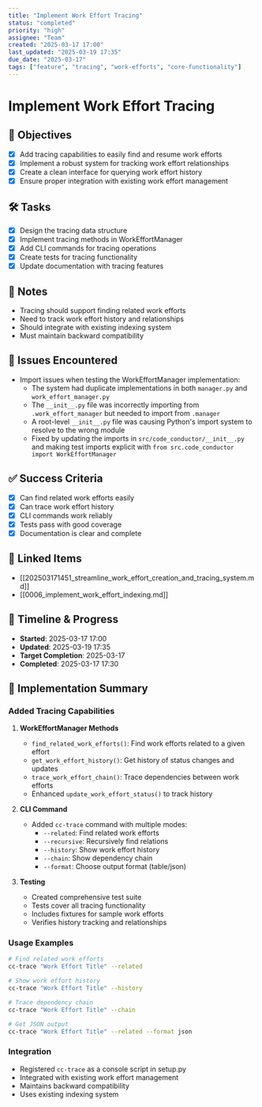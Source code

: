 ```yaml
---
title: "Implement Work Effort Tracing"
status: "completed"
priority: "high"
assignee: "Team"
created: "2025-03-17 17:00"
last_updated: "2025-03-19 17:35"
due_date: "2025-03-17"
tags: ["feature", "tracing", "work-efforts", "core-functionality"]
---
```


# Implement Work Effort Tracing

## 🚩 Objectives
- [x] Add tracing capabilities to easily find and resume work efforts
- [x] Implement a robust system for tracking work effort relationships
- [x] Create a clean interface for querying work effort history
- [x] Ensure proper integration with existing work effort management

## 🛠 Tasks
- [x] Design the tracing data structure
- [x] Implement tracing methods in WorkEffortManager
- [x] Add CLI commands for tracing operations
- [x] Create tests for tracing functionality
- [x] Update documentation with tracing features

## 📝 Notes
- Tracing should support finding related work efforts
- Need to track work effort history and relationships
- Should integrate with existing indexing system
- Must maintain backward compatibility

## 🐞 Issues Encountered
- Import issues when testing the WorkEffortManager implementation:
  - The system had duplicate implementations in both `manager.py` and `work_effort_manager.py`
  - The `__init__.py` file was incorrectly importing from `.work_effort_manager` but needed to import from `.manager`
  - A root-level `__init__.py` file was causing Python's import system to resolve to the wrong module
  - Fixed by updating the imports in `src/code_conductor/__init__.py` and making test imports explicit with `from src.code_conductor import WorkEffortManager`

## ✅ Success Criteria
- [x] Can find related work efforts easily
- [x] Can trace work effort history
- [x] CLI commands work reliably
- [x] Tests pass with good coverage
- [x] Documentation is clear and complete

## 📌 Linked Items
- [[202503171451_streamline_work_effort_creation_and_tracing_system.md]]
- [[0006_implement_work_effort_indexing.md]]

## 📅 Timeline & Progress
- **Started**: 2025-03-17 17:00
- **Updated**: 2025-03-19 17:35
- **Target Completion**: 2025-03-17
- **Completed**: 2025-03-17 17:30

## 🔄 Implementation Summary

### Added Tracing Capabilities
1. **WorkEffortManager Methods**
   - `find_related_work_efforts()`: Find work efforts related to a given effort
   - `get_work_effort_history()`: Get history of status changes and updates
   - `trace_work_effort_chain()`: Trace dependencies between work efforts
   - Enhanced `update_work_effort_status()` to track history

2. **CLI Command**
   - Added `cc-trace` command with multiple modes:
     - `--related`: Find related work efforts
     - `--recursive`: Recursively find relations
     - `--history`: Show work effort history
     - `--chain`: Show dependency chain
     - `--format`: Choose output format (table/json)

3. **Testing**
   - Created comprehensive test suite
   - Tests cover all tracing functionality
   - Includes fixtures for sample work efforts
   - Verifies history tracking and relationships

### Usage Examples

```bash
# Find related work efforts
cc-trace "Work Effort Title" --related

# Show work effort history
cc-trace "Work Effort Title" --history

# Trace dependency chain
cc-trace "Work Effort Title" --chain

# Get JSON output
cc-trace "Work Effort Title" --related --format json
```

### Integration
- Registered `cc-trace` as a console script in setup.py
- Integrated with existing work effort management
- Maintains backward compatibility
- Uses existing indexing system